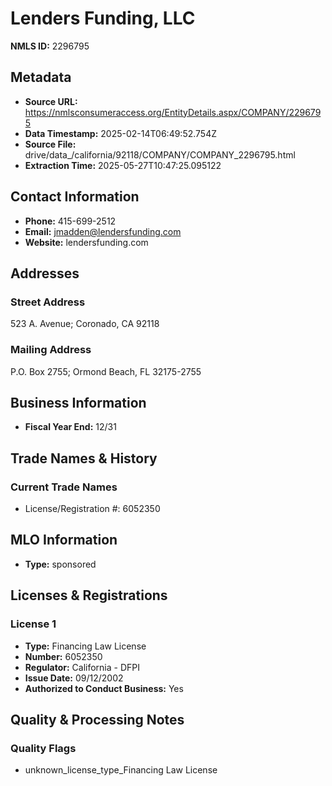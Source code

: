 # Lenders Funding, LLC

**NMLS ID:** 2296795

## Metadata
- **Source URL:** https://nmlsconsumeraccess.org/EntityDetails.aspx/COMPANY/2296795
- **Data Timestamp:** 2025-02-14T06:49:52.754Z
- **Source File:** drive/data_/california/92118/COMPANY/COMPANY_2296795.html
- **Extraction Time:** 2025-05-27T10:47:25.095122

## Contact Information
- **Phone:** 415-699-2512
- **Email:** jmadden@lendersfunding.com
- **Website:** lendersfunding.com

## Addresses
### Street Address
523 A. Avenue; Coronado, CA 92118

### Mailing Address
P.O. Box 2755; Ormond Beach, FL 32175-2755

## Business Information
- **Fiscal Year End:** 12/31

## Trade Names & History
### Current Trade Names
- License/Registration #: 6052350

## MLO Information
- **Type:** sponsored

## Licenses & Registrations

### License 1
- **Type:** Financing Law License
- **Number:** 6052350
- **Regulator:** California - DFPI
- **Issue Date:** 09/12/2002
- **Authorized to Conduct Business:** Yes

## Quality & Processing Notes
### Quality Flags
- unknown_license_type_Financing Law License
